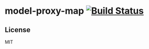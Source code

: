 # model-proxy-map [![Build Status](https://travis-ci.org/orangemug/model-proxy-map.svg?branch=master)](https://travis-ci.org/orangemug/model-proxy-map)


## License
MIT
